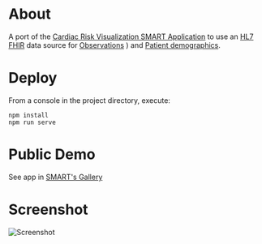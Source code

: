 # About #
A port of the [Cardiac Risk Visualization SMART Application](https://github.com/smart-classic/smart_sample_apps/tree/master/static/framework/cardio_risk_viz
) to use an [HL7 FHIR](http://www.hl7.org/implement/standards/fhir/index.htm) data source for [Observations](http://hl7.org/fhir/observation.html)
) and [Patient demographics](http://hl7.org/fhir/patient.html).

# Deploy #

From a console in the project directory, execute:

```
npm install
npm run serve
```

# Public Demo #
See app in [SMART's Gallery](https://gallery.smarthealthit.org/boston-childrens-hospital/cardiac-risk)

# Screenshot #

![Screenshot](https://raw.github.com/sethrylan/fhir_cardiac_risk/gh-pages/screenshot.png)
